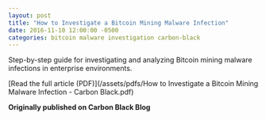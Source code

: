 ```yaml
---
layout: post
title: "How to Investigate a Bitcoin Mining Malware Infection"
date: 2016-11-10 12:00:00 -0500
categories: bitcoin malware investigation carbon-black
---
```


Step-by-step guide for investigating and analyzing Bitcoin mining malware infections in enterprise environments.

[Read the full article (PDF)](/assets/pdfs/How to Investigate a Bitcoin Mining Malware Infection - Carbon Black.pdf)

**Originally published on Carbon Black Blog**